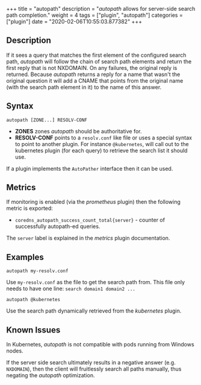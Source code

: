 +++
title = "autopath"
description = "*autopath* allows for server-side search path completion."
weight = 4
tags = ["plugin", "autopath"]
categories = ["plugin"]
date = "2020-02-06T10:55:03.877382"
+++

## Description

If it sees a query that matches the first element of the configured search path, *autopath* will
follow the chain of search path elements and return the first reply that is not NXDOMAIN. On any
failures, the original reply is returned. Because *autopath* returns a reply for a name that wasn't
the original question it will add a CNAME that points from the original name (with the search path
element in it) to the name of this answer.

## Syntax

~~~
autopath [ZONE...] RESOLV-CONF
~~~

* **ZONES** zones *autopath* should be authoritative for.
* **RESOLV-CONF** points to a `resolv.conf` like file or uses a special syntax to point to another
  plugin. For instance `@kubernetes`, will call out to the kubernetes plugin (for each
  query) to retrieve the search list it should use.

If a plugin implements the `AutoPather` interface then it can be used.

## Metrics

If monitoring is enabled (via the *prometheus* plugin) then the following metric is exported:

* `coredns_autopath_success_count_total{server}` - counter of successfully autopath-ed queries.

The `server` label is explained in the *metrics* plugin documentation.

## Examples

~~~
autopath my-resolv.conf
~~~

Use `my-resolv.conf` as the file to get the search path from. This file only needs to have one line:
`search domain1 domain2 ...`

~~~
autopath @kubernetes
~~~

Use the search path dynamically retrieved from the *kubernetes* plugin.

## Known Issues

In Kubernetes, *autopath* is not compatible with pods running from Windows nodes.

If the server side search ultimately results in a negative answer (e.g. `NXDOMAIN`), then the client will fruitlessly search all paths manually, thus negating the *autopath* optimization.
